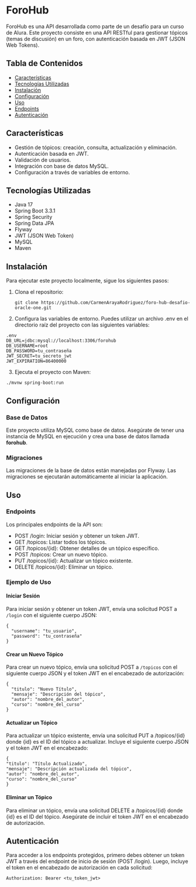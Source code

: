 # ForoHub

ForoHub es una API desarrollada como parte de un desafío para un curso de Alura. Este proyecto consiste en una API RESTful para gestionar tópicos (temas de discusión) en un foro, con autenticación basada en JWT (JSON Web Tokens).

## Tabla de Contenidos

- [Características](#características)
- [Tecnologías Utilizadas](#tecnologías-utilizadas)
- [Instalación](#instalación)
- [Configuración](#configuración)
- [Uso](#uso)
- [Endpoints](#endpoints)
- [Autenticación](#autenticación)

## Características

- Gestión de tópicos: creación, consulta, actualización y eliminación.
- Autenticación basada en JWT.
- Validación de usuarios.
- Integración con base de datos MySQL.
- Configuración a través de variables de entorno.

## Tecnologías Utilizadas

- Java 17
- Spring Boot 3.3.1
- Spring Security
- Spring Data JPA
- Flyway
- JWT (JSON Web Token)
- MySQL
- Maven

## Instalación

Para ejecutar este proyecto localmente, sigue los siguientes pasos:

1. Clona el repositorio:
   ```
   git clone https://github.com/CarmenArayaRodriguez/foro-hub-desafio-oracle-one.git
   ```

2. Configura las variables de entorno. Puedes utilizar un archivo .env en el directorio raíz del proyecto con las siguientes variables:

```
.env
DB_URL=jdbc:mysql://localhost:3306/forohub
DB_USERNAME=root
DB_PASSWORD=tu_contraseña
JWT_SECRET=tu_secreto_jwt
JWT_EXPIRATION=86400000
```

3. Ejecuta el proyecto con Maven:

```
./mvnw spring-boot:run
```

## Configuración

### Base de Datos
Este proyecto utiliza MySQL como base de datos. Asegúrate de tener una instancia de MySQL en ejecución y crea una base de datos llamada **forohub**.

### Migraciones
Las migraciones de la base de datos están manejadas por Flyway. Las migraciones se ejecutarán automáticamente al iniciar la aplicación.

## Uso

### Endpoints
Los principales endpoints de la API son:

- POST /login: Iniciar sesión y obtener un token JWT.
- GET /topicos: Listar todos los tópicos.
- GET /topicos/{id}: Obtener detalles de un tópico específico.
- POST /topicos: Crear un nuevo tópico.
- PUT /topicos/{id}: Actualizar un tópico existente.
- DELETE /topicos/{id}: Eliminar un tópico.

### Ejemplo de Uso

#### Iniciar Sesión

Para iniciar sesión y obtener un token JWT, envía una solicitud POST a `/login` con el siguiente cuerpo JSON:

```
{
  "username": "tu_usuario",
  "password": "tu_contraseña"
}
```

#### Crear un Nuevo Tópico

Para crear un nuevo tópico, envía una solicitud POST a `/topicos` con el siguiente cuerpo JSON y el token JWT en el encabezado de autorización:

```
{
  "titulo": "Nuevo Título",
  "mensaje": "Descripción del tópico",
  "autor": "nombre_del_autor",
  "curso": "nombre_del_curso"
}
```

#### Actualizar un Tópico
Para actualizar un tópico existente, envía una solicitud PUT a /topicos/{id} donde {id} es el ID del tópico a actualizar. Incluye el siguiente cuerpo JSON y el token JWT en el encabezado:

```
{
"titulo": "Título Actualizado",
"mensaje": "Descripción actualizada del tópico",
"autor": "nombre_del_autor",
"curso": "nombre_del_curso"
}
```

#### Eliminar un Tópico
Para eliminar un tópico, envía una solicitud DELETE a /topicos/{id} donde {id} es el ID del tópico. Asegúrate de incluir el token JWT en el encabezado de autorización.

## Autenticación
Para acceder a los endpoints protegidos, primero debes obtener un token JWT a través del endpoint de inicio de sesión (POST /login). Luego, incluye el token en el encabezado de autorización en cada solicitud:

```
Authorization: Bearer <tu_token_jwt>
```
